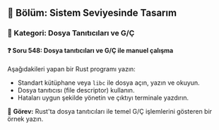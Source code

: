 ## 📘 Bölüm: Sistem Seviyesinde Tasarım  
### 🔹 Kategori: Dosya Tanıtıcıları ve G/Ç  
#### ❓ Soru 548: Dosya tanıtıcıları ve G/Ç ile manuel çalışma

Aşağıdakileri yapan bir Rust programı yazın:

- Standart kütüphane veya `libc` ile dosya açın, yazın ve okuyun.
- Dosya tanıtıcısı (file descriptor) kullanın.
- Hataları uygun şekilde yönetin ve çıktıyı terminale yazdırın.

🔧 **Görev:** Rust'ta dosya tanıtıcıları ile temel G/Ç işlemlerini gösteren bir örnek yazın.
